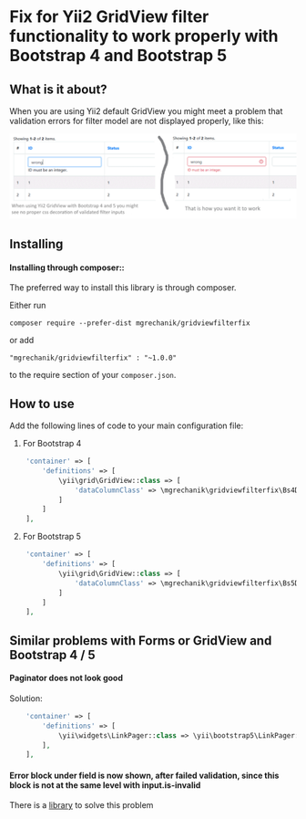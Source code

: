 # Fix for Yii2 GridView filter functionality to work properly with Bootstrap 4 and Bootstrap 5

## What is it about? <span id="demo"></span>

When you are using Yii2 default GridView you might meet a problem that validation errors for filter model are not displayed properly, like this:

![Fix for Yii2 GridView DataColumn for filter validational errors to be properly shown with bootstrap 4 and 5](https://raw.githubusercontent.com/mgrechanik/gridviewfilterfix/refs/heads/main/docs/yii2-gridview-filter-fix-for-bootstrap4-and-5.png "Fix for Yii2 GridView DataColumn for filter validational errors to be properly shown with bootstrap 4 and 5")

## Installing <span id="installing"></span>

#### Installing through composer::

The preferred way to install this library is through composer.

Either run
```
composer require --prefer-dist mgrechanik/gridviewfilterfix
```

or add
```
"mgrechanik/gridviewfilterfix" : "~1.0.0"
```
to the require section of your `composer.json`.

## How to use  <span id="use"></span> 

Add the following lines of code to your main configuration file:
1) For Bootstrap 4
```php
    'container' => [
        'definitions' => [
            \yii\grid\GridView::class => [
                'dataColumnClass' => \mgrechanik\gridviewfilterfix\Bs4DataColumn::class
            ]
        ]
    ],
```


2) For Bootstrap 5
```php
    'container' => [
        'definitions' => [
            \yii\grid\GridView::class => [
                'dataColumnClass' => \mgrechanik\gridviewfilterfix\Bs5DataColumn::class
            ]
        ]
    ],
```


## Similar problems with Forms or GridView and Bootstrap 4 / 5

#### Paginator does not look good  <span id="paginator problem"></span>

Solution:

```php
    'container' => [
        'definitions' => [
            \yii\widgets\LinkPager::class => \yii\bootstrap5\LinkPager::class,
        ],
    ],
```

#### Error block under field is now shown, after failed validation, since this block is not at the same level with input.is-invalid

There is a [library](https://github.com/mgrechanik/yii2-activefield-additional-error "Solve problem when invalid-feedback block is not visible for bootstrap in Yii2") to solve this problem

